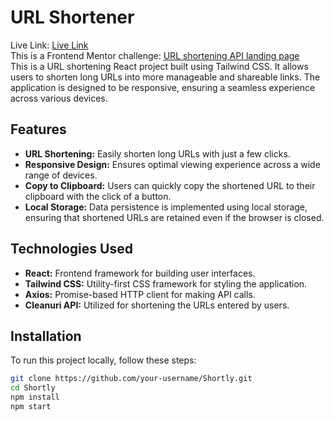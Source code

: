 # URL Shortener

Live Link: <a href="https://fabulous-heliotrope-b5c949.netlify.app/" alt="live-link" _target="blank">Live Link</a>
<br>
This is a Frontend Mentor challenge: <a href="https://cleanuri.com/MYoZyl" alt="challenge link" _target="blank">URL shortening API landing page
</a>
<br>
This is a URL shortening React project built using Tailwind CSS. It allows users to shorten long URLs into more manageable and shareable links. The application is designed to be responsive, ensuring a seamless experience across various devices.

## Features

- **URL Shortening:** Easily shorten long URLs with just a few clicks.
- **Responsive Design:** Ensures optimal viewing experience across a wide range of devices.
- **Copy to Clipboard:** Users can quickly copy the shortened URL to their clipboard with the click of a button.
- **Local Storage:** Data persistence is implemented using local storage, ensuring that shortened URLs are retained even if the browser is closed.

## Technologies Used

- **React:** Frontend framework for building user interfaces.
- **Tailwind CSS:** Utility-first CSS framework for styling the application.
- **Axios:** Promise-based HTTP client for making API calls.
- **Cleanuri API:** Utilized for shortening the URLs entered by users.

## Installation

To run this project locally, follow these steps:

```bash
git clone https://github.com/your-username/Shortly.git
cd Shortly
npm install
npm start
```

